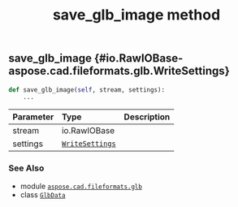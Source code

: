 ﻿---
title: save_glb_image method
second_title: Aspose.CAD for Python via .NET API References
description: 
type: docs
weight: 250
url: /python-net/aspose.cad.fileformats.glb/glbdata/save_glb_image/
is_root: false
---

## save_glb_image {#io.RawIOBase-aspose.cad.fileformats.glb.WriteSettings}





```python
def save_glb_image(self, stream, settings):
    ...
```


| Parameter | Type | Description |
| :- | :- | :- |
| stream | io.RawIOBase |  |
| settings | [`WriteSettings`](/cad/python-net/aspose.cad.fileformats.glb/writesettings) |  |



### See Also
* module [`aspose.cad.fileformats.glb`](../../)
* class [`GlbData`](/cad/python-net/aspose.cad.fileformats.glb/glbdata)
